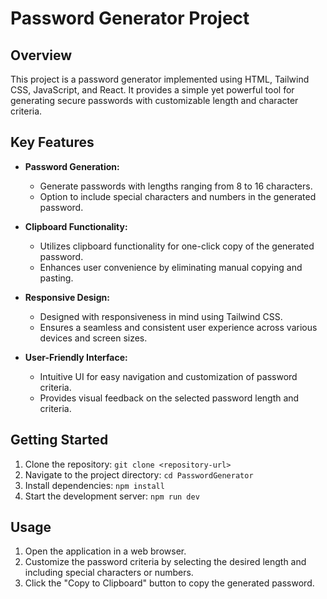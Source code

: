 # Password Generator Project

## Overview

This project is a password generator implemented using HTML, Tailwind CSS, JavaScript, and React. It provides a simple yet powerful tool for generating secure passwords with customizable length and character criteria.

## Key Features

- **Password Generation:**
  - Generate passwords with lengths ranging from 8 to 16 characters.
  - Option to include special characters and numbers in the generated password.

- **Clipboard Functionality:**
  - Utilizes clipboard functionality for one-click copy of the generated password.
  - Enhances user convenience by eliminating manual copying and pasting.

- **Responsive Design:**
  - Designed with responsiveness in mind using Tailwind CSS.
  - Ensures a seamless and consistent user experience across various devices and screen sizes.

- **User-Friendly Interface:**
  - Intuitive UI for easy navigation and customization of password criteria.
  - Provides visual feedback on the selected password length and criteria.

## Getting Started

1. Clone the repository: `git clone <repository-url>`
2. Navigate to the project directory: `cd PasswordGenerator`
3. Install dependencies: `npm install`
4. Start the development server: `npm run dev`

## Usage

1. Open the application in a web browser.
2. Customize the password criteria by selecting the desired length and including special characters or numbers.
3. Click the "Copy to Clipboard" button to copy the generated password.
